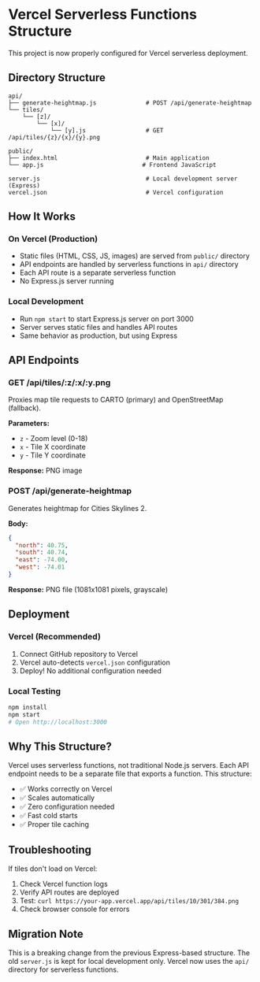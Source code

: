 # Vercel Serverless Functions Structure

This project is now properly configured for Vercel serverless deployment.

## Directory Structure

```
api/
├── generate-heightmap.js              # POST /api/generate-heightmap
└── tiles/
    └── [z]/
        └── [x]/
            └── [y].js                 # GET /api/tiles/{z}/{x}/{y}.png

public/
├── index.html                         # Main application
└── app.js                            # Frontend JavaScript

server.js                              # Local development server (Express)
vercel.json                            # Vercel configuration
```

## How It Works

### On Vercel (Production)
- Static files (HTML, CSS, JS, images) are served from `public/` directory
- API endpoints are handled by serverless functions in `api/` directory
- Each API route is a separate serverless function
- No Express.js server running

### Local Development
- Run `npm start` to start Express.js server on port 3000
- Server serves static files and handles API routes
- Same behavior as production, but using Express

## API Endpoints

### GET /api/tiles/:z/:x/:y.png
Proxies map tile requests to CARTO (primary) and OpenStreetMap (fallback).

**Parameters:**
- `z` - Zoom level (0-18)
- `x` - Tile X coordinate
- `y` - Tile Y coordinate

**Response:** PNG image

### POST /api/generate-heightmap
Generates heightmap for Cities Skylines 2.

**Body:**
```json
{
  "north": 40.75,
  "south": 40.74,
  "east": -74.00,
  "west": -74.01
}
```

**Response:** PNG file (1081x1081 pixels, grayscale)

## Deployment

### Vercel (Recommended)
1. Connect GitHub repository to Vercel
2. Vercel auto-detects `vercel.json` configuration
3. Deploy! No additional configuration needed

### Local Testing
```bash
npm install
npm start
# Open http://localhost:3000
```

## Why This Structure?

Vercel uses serverless functions, not traditional Node.js servers. Each API endpoint needs to be a separate file that exports a function. This structure:

- ✅ Works correctly on Vercel
- ✅ Scales automatically
- ✅ Zero configuration needed
- ✅ Fast cold starts
- ✅ Proper tile caching

## Troubleshooting

If tiles don't load on Vercel:
1. Check Vercel function logs
2. Verify API routes are deployed
3. Test: `curl https://your-app.vercel.app/api/tiles/10/301/384.png`
4. Check browser console for errors

## Migration Note

This is a breaking change from the previous Express-based structure. The old `server.js` is kept for local development only. Vercel now uses the `api/` directory for serverless functions.
